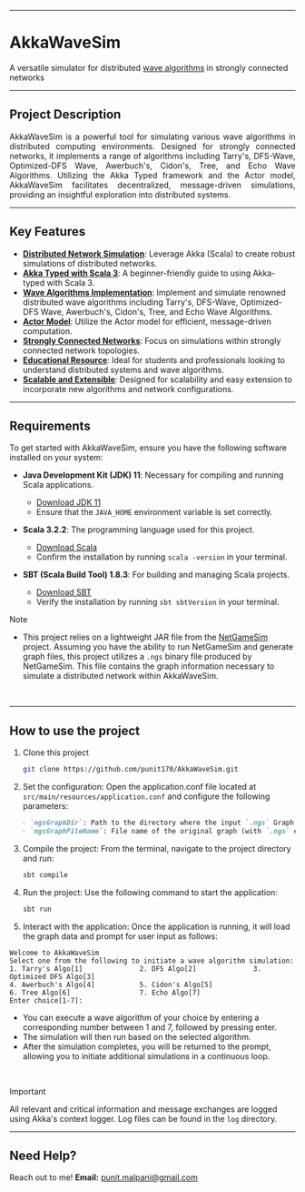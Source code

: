
---

# AkkaWaveSim
A versatile simulator for distributed [wave algorithms](https://www.geeksforgeeks.org/wave-and-traversal-algorithm-in-distributed-system/) in strongly connected networks

---

## Project Description

<div style="text-align: justify;">

AkkaWaveSim is a powerful tool for simulating various wave algorithms in distributed computing environments. Designed for strongly connected networks, it implements a range of algorithms including Tarry's, DFS-Wave, Optimized-DFS Wave, Awerbuch's, Cidon's, Tree, and Echo Wave Algorithms. Utilizing the Akka Typed framework and the Actor model, AkkaWaveSim facilitates decentralized, message-driven simulations, providing an insightful exploration into distributed systems.

</div>

---

## Key Features

- <ins>**Distributed Network Simulation**</ins>: Leverage Akka (Scala) to create robust simulations of distributed networks.
- <ins>**Akka Typed with Scala 3**</ins>: A beginner-friendly guide to using Akka-typed with Scala 3.
- <ins>**Wave Algorithms Implementation**</ins>: Implement and simulate renowned distributed wave algorithms including Tarry's, DFS-Wave, Optimized-DFS Wave, Awerbuch's, Cidon's, Tree, and Echo Wave Algorithms.
- <ins>**Actor Model**</ins>: Utilize the Actor model for efficient, message-driven computation.
- <ins>**Strongly Connected Networks**</ins>: Focus on simulations within strongly connected network topologies.
- <ins>**Educational Resource**</ins>: Ideal for students and professionals looking to understand distributed systems and wave algorithms.
- <ins>**Scalable and Extensible**</ins>: Designed for scalability and easy extension to incorporate new algorithms and network configurations.

---

## Requirements

To get started with AkkaWaveSim, ensure you have the following software installed on your system:

+ **Java Development Kit (JDK) 11**: Necessary for compiling and running Scala applications.
  - [Download JDK 11](https://www.oracle.com/java/technologies/javase-jdk11-downloads.html)
  - Ensure that the `JAVA_HOME` environment variable is set correctly.

+ **Scala 3.2.2**: The programming language used for this project.
  - [Download Scala](https://www.scala-lang.org/download/)
  - Confirm the installation by running `scala -version` in your terminal.

+ **SBT (Scala Build Tool) 1.8.3**: For building and managing Scala projects.
  - [Download SBT](https://www.scala-sbt.org/download.html)
  - Verify the installation by running `sbt sbtVersion` in your terminal.

> [!NOTE]
> - This project relies on a lightweight JAR file from the [NetGameSim](https://github.com/0x1DOCD00D/NetGameSim) project. Assuming you have the ability to run NetGameSim and generate graph files, this project utilizes a `.ngs` binary file produced by NetGameSim. This file contains the graph information necessary to simulate a distributed network within AkkaWaveSim.
<br>

---

## How to use the project
1. Clone this project
   ```bash
   git clone https://github.com/punit170/AkkaWaveSim.git
   ```   
2. Set the configuration:
   Open the application.conf file located at `src/main/resources/application.conf` and configure the following parameters: 
```md
   - `ngsGraphDir`: Path to the directory where the input `.ngs` Graph binary file exists.
   - `ngsGraphFileName`: File name of the original graph (with `.ngs` extension).
```

3. Compile the project:
   From the terminal, navigate to the project directory and run:
   ```bash
   sbt compile
   ```
4. Run the project:
   Use the following command to start the application:
   ```bash
   sbt run
   ```
5. Interact with the application:
   Once the application is running, it will load the graph data and prompt for user input as follows:

```
Welcome to AkkaWaveSim
Select one from the following to initiate a wave algorithm simulation:
1. Tarry's Algo[1]              2. DFS Algo[2]              3. Optimized DFS Algo[3]        
4. Awerbuch's Algo[4]           5. Cidon's Algo[5]
6. Tree Algo[6]                 7. Echo Algo[7]
Enter choice[1-7]:
```

- You can execute a wave algorithm of your choice by entering a corresponding number between 1 and 7, followed by pressing enter.
- The simulation will then run based on the selected algorithm.
- After the simulation completes, you will be returned to the prompt, allowing you to initiate additional simulations in a continuous loop.
<br>

> [!IMPORTANT]
> All relevant and critical information and message exchanges are logged using Akka's context logger. Log files can be found in the `log` directory.

---

## Need Help?

Reach out to me!
**Email:** [punit.malpani@gmail.com](mailto:punit.malpani@gmail.com)

